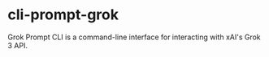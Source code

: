 # cli-prompt-grok
Grok Prompt CLI is a command-line interface for interacting with xAI's Grok 3 API.
